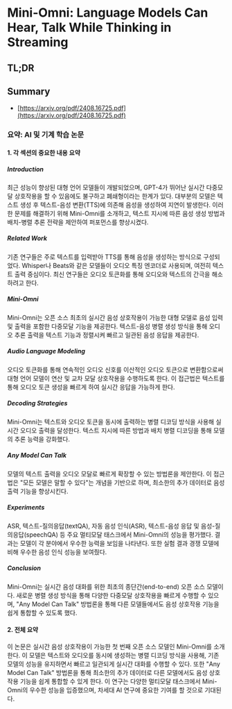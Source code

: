 # Mini-Omni: Language Models Can Hear, Talk While Thinking in Streaming
## TL;DR
## Summary
- [https://arxiv.org/pdf/2408.16725.pdf](https://arxiv.org/pdf/2408.16725.pdf)

### 요약: AI 및 기계 학습 논문

#### 1. 각 섹션의 중요한 내용 요약
##### Introduction
최근 성능이 향상된 대형 언어 모델들이 개발되었으며, GPT-4가 뛰어난 실시간 다중모달 상호작용을 할 수 있음에도 불구하고 폐쇄형이라는 한계가 있다. 대부분의 모델은 텍스트 생성 후 텍스트-음성 변환(TTS)에 의존해 음성을 생성하여 지연이 발생한다. 이러한 문제를 해결하기 위해 Mini-Omni를 소개하고, 텍스트 지시에 따른 음성 생성 방법과 배치-병렬 추론 전략을 제안하여 퍼포먼스를 향상시켰다.

##### Related Work
기존 연구들은 주로 텍스트를 입력받아 TTS를 통해 음성을 생성하는 방식으로 구성되었다. Whisper나 Beats와 같은 모델들이 오디오 특징 엔코더로 사용되며, 여전히 텍스트 출력 중심이다. 최신 연구들은 오디오 토큰화를 통해 오디오와 텍스트의 간극을 해소하려고 한다.

##### Mini-Omni
Mini-Omni는 오픈 소스 최초의 실시간 음성 상호작용이 가능한 대형 모델로 음성 입력 및 출력을 포함한 다중모달 기능을 제공한다. 텍스트-음성 병렬 생성 방식을 통해 오디오 추론 출력을 텍스트 기능과 정렬시켜 빠르고 일관된 음성 응답을 제공한다.

##### Audio Language Modeling
오디오 토큰화를 통해 연속적인 오디오 신호를 이산적인 오디오 토큰으로 변환함으로써 대형 언어 모델이 연산 및 교차 모달 상호작용을 수행하도록 한다. 이 접근법은 텍스트를 통해 오디오 토큰 생성을 빠르게 하여 실시간 응답을 가능하게 한다.

##### Decoding Strategies
Mini-Omni는 텍스트와 오디오 토큰을 동시에 출력하는 병렬 디코딩 방식을 사용해 실시간 오디오 출력을 달성한다. 텍스트 지시에 따른 방법과 배치 병렬 디코딩을 통해 모델의 추론 능력을 강화했다.

##### Any Model Can Talk
모델의 텍스트 출력을 오디오 모달로 빠르게 확장할 수 있는 방법론을 제안한다. 이 접근법은 "모든 모델은 말할 수 있다"는 개념을 기반으로 하며, 최소한의 추가 데이터로 음성 출력 기능을 향상시킨다.

##### Experiments
ASR, 텍스트-질의응답(textQA), 자동 음성 인식(ASR), 텍스트-음성 응답 및 음성-질의응답(speechQA) 등 주요 멀티모달 태스크에서 Mini-Omni의 성능을 평가했다. 결과는 모델이 각 분야에서 우수한 능력을 보임을 나타낸다. 또한 실험 결과 경쟁 모델에 비해 우수한 음성 인식 성능을 보여줬다.

##### Conclusion
Mini-Omni는 실시간 음성 대화를 위한 최초의 종단간(end-to-end) 오픈 소스 모델이다. 새로운 병렬 생성 방식을 통해 다양한 다중모달 상호작용을 빠르게 수행할 수 있으며, "Any Model Can Talk" 방법론을 통해 다른 모델들에서도 음성 상호작용 기능을 쉽게 통합할 수 있도록 했다.

#### 2. 전체 요약
이 논문은 실시간 음성 상호작용이 가능한 첫 번째 오픈 소스 모델인 Mini-Omni를 소개한다. 이 모델은 텍스트와 오디오를 동시에 생성하는 병렬 디코딩 방식을 사용해, 기존 모델의 성능을 유지하면서 빠르고 일관되게 실시간 대화를 수행할 수 있다. 또한 "Any Model Can Talk" 방법론을 통해 최소한의 추가 데이터로 다른 모델에서도 음성 상호작용 기능을 쉽게 통합할 수 있게 한다. 이 연구는 다양한 멀티모달 태스크에서 Mini-Omni의 우수한 성능을 입증했으며, 차세대 AI 연구에 중요한 기여를 할 것으로 기대된다.